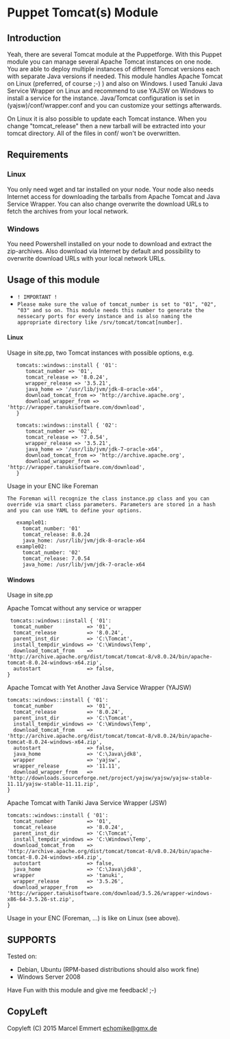 # Puppet Tomcat(s) Module

## Introduction

Yeah, there are several Tomcat module at the Puppetforge. With this Puppet module you can manage several Apache Tomcat instances on one node. You are able to deploy multiple instances of different Tomcat versions each with separate Java versions if needed.
This module handles Apache Tomcat on Linux (preferred, of course ;-) ) and also on Windows. I used Tanuki Java Service Wrapper on Linux and recommend to use YAJSW on Windows to install a service for the instance. Java/Tomcat configuration is set in (yajsw)/conf/wrapper.conf and you can customize your settings afterwards.

On Linux it is also possible to update each Tomcat instance. When you change "tomcat_release" then a new tarball will be extracted into your tomcat directory. All of the files in conf/ won't be overwritten.

## Requirements
### Linux
You only need wget and tar installed on your node. Your node also needs Internet access for downloading the tarballs from Apache Tomcat and Java Service Wrapper. You can also change overwrite the download URLs to fetch the archives from your local network.

### Windows
You need Powershell installed on your node to download and extract the zip-archives. Also download via Internet by default and possibility to overwrite download URLs with your local network URLs. 

## Usage of this module

* `! IMPORTANT !`
* `Please make sure the value of tomcat_number is set to "01", "02", "03" and so on. This module needs this number to generate the nessecary ports for every instance and is also naming the appropriate directory like /srv/tomcat/tomcat[number].`

#### Linux
Usage in site.pp, two Tomcat instances with possible options, e.g.
```puppet
   tomcats::windows::install { '01':
      tomcat_number => '01',
      tomcat_release => '8.0.24',
      wrapper_release => '3.5.21',
      java_home => '/usr/lib/jvm/jdk-8-oracle-x64',
      download_tomcat_from => 'http://archive.apache.org',
      download_wrapper_from => 'http://wrapper.tanukisoftware.com/download',
   }

   tomcats::windows::install { '02':
      tomcat_number => '02',
      tomcat_release => '7.0.54',
      wrapper_release => '3.5.21',
      java_home => '/usr/lib/jvm/jdk-7-oracle-x64',
      download_tomcat_from => 'http://archive.apache.org',
      download_wrapper_from => 'http://wrapper.tanukisoftware.com/download',
   }
```
Usage in your ENC like Foreman
```puppet
The Foreman will recognize the class instance.pp class and you can override via smart class parameters. Parameters are stored in a hash and you can use YAML to define your options.

   example01:
     tomcat_number: '01'
     tomcat_release: 8.0.24
     java_home: /usr/lib/jvm/jdk-8-oracle-x64
   example02:
     tomcat_number: '02'
     tomcat_release: 7.0.54
     java_home: /usr/lib/jvm/jdk-7-oracle-x64
```

#### Windows
Usage in site.pp

Apache Tomcat without any service or wrapper
```puppet
 tomcats::windows::install { '01':
  tomcat_number           => '01',
  tomcat_release          => '8.0.24',
  parent_inst_dir         => 'C:\Tomcat',
  install_tempdir_windows => 'C:\Windows\Temp',
  download_tomcat_from    => 'http://archive.apache.org/dist/tomcat/tomcat-8/v8.0.24/bin/apache-tomcat-8.0.24-windows-x64.zip',
  autostart               => false,
}
```

Apache Tomcat with Yet Another Java Service Wrapper (YAJSW)
```puppet
tomcats::windows::install { '01':
  tomcat_number           => '01',
  tomcat_release          => '8.0.24',
  parent_inst_dir         => 'C:\Tomcat',
  install_tempdir_windows => 'C:\Windows\Temp',
  download_tomcat_from    => 'http://archive.apache.org/dist/tomcat/tomcat-8/v8.0.24/bin/apache-tomcat-8.0.24-windows-x64.zip',
  autostart               => false,
  java_home               => 'C:\Java\jdk8',
  wrapper                 => 'yajsw',
  wrapper_release         => '11.11',
  download_wrapper_from   => 'http://downloads.sourceforge.net/project/yajsw/yajsw/yajsw-stable-11.11/yajsw-stable-11.11.zip',
}
```

Apache Tomcat with Taniki Java Service Wrapper (JSW)
```puppet
tomcats::windows::install { '01':
  tomcat_number           => '01',
  tomcat_release          => '8.0.24',
  parent_inst_dir         => 'C:\Tomcat',
  install_tempdir_windows => 'C:\Windows\Temp',
  download_tomcat_from    => 'http://archive.apache.org/dist/tomcat/tomcat-8/v8.0.24/bin/apache-tomcat-8.0.24-windows-x64.zip',
  autostart               => false,
  java_home               => 'C:\Java\jdk8',
  wrapper                 => 'tanuki',
  wrapper_release         => '3.5.26',
  download_wrapper_from   => 'http://wrapper.tanukisoftware.com/download/3.5.26/wrapper-windows-x86-64-3.5.26-st.zip',
}
```

Usage in your ENC (Foreman, ...) is like on Linux (see above).

## SUPPORTS
Tested on:
 * Debian, Ubuntu (RPM-based distributions should also work fine)
 * Windows Server 2008

Have Fun with this module and give me feedback! ;-)

## CopyLeft
Copyleft (C) 2015 Marcel Emmert <echomike@gmx.de>
